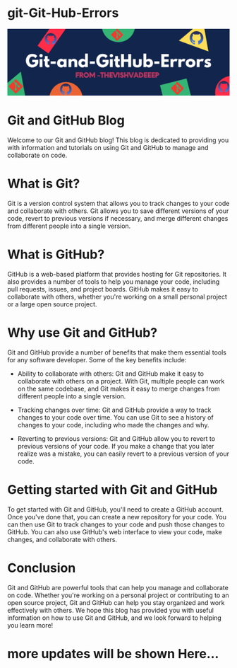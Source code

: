# git-Git-Hub-Errors

<img align="center" alt="Coding"  src="https://raw.githubusercontent.com/vishvadeep-chauhan/Git-and-GitHub-Errors/master/Colorful%20Shapes%20Header%20Banner.png">

# Git and GitHub Blog
 Welcome to our Git and GitHub blog! This blog is dedicated to providing you with information and tutorials on using Git and GitHub to manage and collaborate on code.

# What is Git?
 Git is a version control system that allows you to track changes to your code and collaborate with others. Git allows you to save different versions of your code, revert to previous versions if necessary, and merge different changes from different people into a single version.

# What is GitHub?
  GitHub is a web-based platform that provides hosting for Git repositories. It also provides a number of tools to help you manage your code, including pull requests,     issues, and project boards. GitHub makes it easy to collaborate with others, whether you're working on a small personal project or a large open source project.

# Why use Git and GitHub?
 Git and GitHub provide a number of benefits that make them essential tools for any software developer. Some of the key benefits include:

- Ability to collaborate with others: Git and GitHub make it easy to collaborate with others on a project. With Git, multiple people can work on the same codebase, and     Git makes it easy to merge changes from different people into a single version.

- Tracking changes over time: Git and GitHub provide a way to track changes to your code over time. You can use Git to see a history of changes to your code, including     who made the changes and why.

- Reverting to previous versions: Git and GitHub allow you to revert to previous versions of your code. If you make a change that you later realize was a mistake, you     can easily revert to a previous version of your code.

# Getting started with Git and GitHub
To get started with Git and GitHub, you'll need to create a GitHub account. Once you've done that, you can create a new repository for your code. You can then use Git to track changes to your code and push those changes to GitHub. You can also use GitHub's web interface to view your code, make changes, and collaborate with others.

# Conclusion
Git and GitHub are powerful tools that can help you manage and collaborate on code. Whether you're working on a personal project or contributing to an open source project, Git and GitHub can help you stay organized and work effectively with others. We hope this blog has provided you with useful information on how to use Git and GitHub, and we look forward to helping you learn more!

# more updates will be shown Here...
